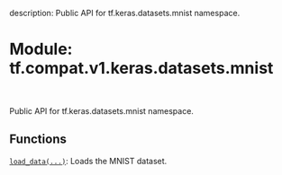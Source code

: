 description: Public API for tf.keras.datasets.mnist namespace.

<div itemscope itemtype="http://developers.google.com/ReferenceObject">
<meta itemprop="name" content="tf.compat.v1.keras.datasets.mnist" />
<meta itemprop="path" content="Stable" />
</div>

# Module: tf.compat.v1.keras.datasets.mnist

<!-- Insert buttons and diff -->

<table class="tfo-notebook-buttons tfo-api nocontent" align="left">

</table>



Public API for tf.keras.datasets.mnist namespace.



## Functions

[`load_data(...)`](../../../../../tf/keras/datasets/mnist/load_data.md): Loads the MNIST dataset.

